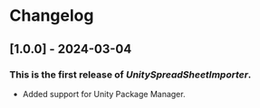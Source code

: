 ﻿# Changelog

## [1.0.0] - 2024-03-04
### This is the first release of *UnitySpreadSheetImporter*.
- Added support for Unity Package Manager.
